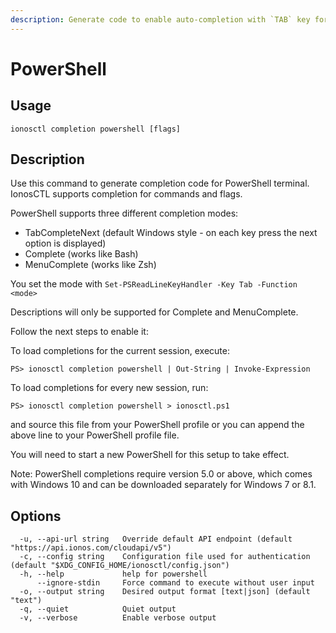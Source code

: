 ```yaml
---
description: Generate code to enable auto-completion with `TAB` key for PowerShell terminal
---
```


# PowerShell

## Usage

```text
ionosctl completion powershell [flags]
```

## Description

Use this command to generate completion code for PowerShell terminal. IonosCTL supports completion for commands and flags.

PowerShell supports three different completion modes:

* TabCompleteNext \(default Windows style - on each key press the next option is displayed\)
* Complete \(works like Bash\)
* MenuComplete \(works like Zsh\)

You set the mode with `Set-PSReadLineKeyHandler -Key Tab -Function <mode>`

Descriptions will only be supported for Complete and MenuComplete.

Follow the next steps to enable it:

To load completions for the current session, execute:

```text
PS> ionosctl completion powershell | Out-String | Invoke-Expression
```

To load completions for every new session, run:

```text
PS> ionosctl completion powershell > ionosctl.ps1
```

and source this file from your PowerShell profile or you can append the above line to your PowerShell profile file.

You will need to start a new PowerShell for this setup to take effect.

Note: PowerShell completions require version 5.0 or above, which comes with Windows 10 and can be downloaded separately for Windows 7 or 8.1.

## Options

```text
  -u, --api-url string   Override default API endpoint (default "https://api.ionos.com/cloudapi/v5")
  -c, --config string    Configuration file used for authentication (default "$XDG_CONFIG_HOME/ionosctl/config.json")
  -h, --help             help for powershell
      --ignore-stdin     Force command to execute without user input
  -o, --output string    Desired output format [text|json] (default "text")
  -q, --quiet            Quiet output
  -v, --verbose          Enable verbose output
```

